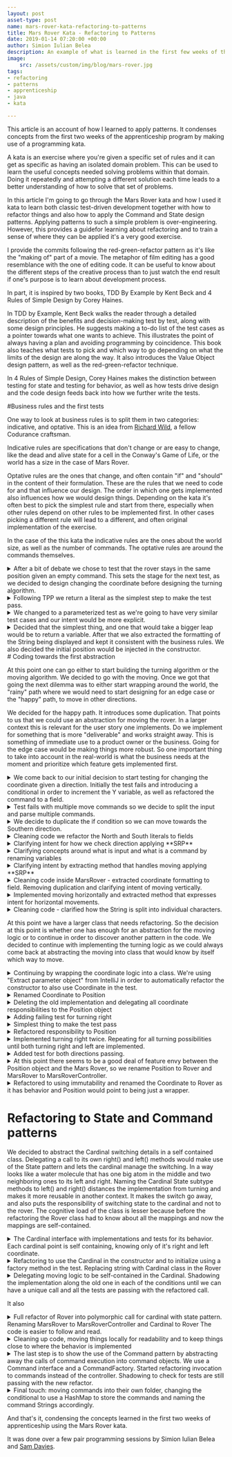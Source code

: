 ```yaml
---
layout: post
asset-type: post
name: mars-rover-kata-refactoring-to-patterns
title: Mars Rover Kata - Refactoring to Patterns
date: 2019-01-14 07:20:00 +00:00
author: Simion Iulian Belea
description: An example of what is learned in the first few weeks of the apprenticeship with the Mars Rover kata.
image: 
    src: /assets/custom/img/blog/mars-rover.jpg
tags: 
- refactoring
- patterns
- apprenticeship
- java
- kata

---
```


This article is an account of how I learned to apply patterns. It condenses concepts from the first two weeks of the apprenticeship program by making use of a programming kata.

A kata is an exercise where you're given a specific set of rules and it can get as specific as having an isolated domain problem. This can be used to learn the useful concepts needed solving problems within that domain. Doing it repeatedly and attempting a different solution each time leads to a better understanding of how to solve that set of problems.

In this article I&#39;m going to go through the Mars Rover kata and how I used it kata to learn both classic test-driven development together with how to refactor things and also how to apply the Command and State design patterns. Applying patterns to such a simple problem is over-engineering. However, this provides a guidefor learning about refactoring and to train a sense of where they can be applied it's a very good exercise.

I provide the commits following the red-green-refactor pattern as it&#39;s like the &quot;making of&quot; part of a movie. The metaphor of film editing has a good resemblance with the one of editing code. It can be useful to know about the different steps of the creative process than to just watch the end result if one&#39;s purpose is to learn about development process.

In part, it is inspired by two books, TDD By Example by Kent Beck and 4 Rules of Simple Design by Corey Haines.

In TDD by Example, Kent Beck walks the reader through a detailed description of the benefits and decision-making test by test, along with some design principles. He suggests making a to-do list of the test cases as a pointer towards what one wants to achieve. This illustrates the point of always having a plan and avoiding programming by coincidence. This book also teaches what tests to pick and which way to go depending on what the limits of the design are along the way. It also introduces the Value Object design pattern, as well as the red-green-refactor technique.

In 4 Rules of Simple Design, Corey Haines makes the distinction between testing for state and testing for behavior, as well as how tests drive design and the code design feeds back into how we further write the tests.

#Business rules and the first tests

One way to look at business rules is to split them in two categories: indicative, and optative. This is an idea from [Richard Wild](https://codurance.com/publications/author/richard-wild/), a fellow Codurance craftsman.

Indicative rules are specifications that don&#39;t change or are easy to change, like the dead and alive state for a cell in the Conway&#39;s Game of Life, or the world has a size in the case of Mars Rover.

Optative rules are the ones that change, and often contain &quot;if&quot; and &quot;should&quot; in the content of their formulation. These are the rules that we need to code for and that influence our design. The order in which one gets implemented also influences how we would design things. Depending on the kata it&#39;s often best to pick the simplest rule and start from there, especially when other rules depend on other rules to be implemented first. In other cases picking a different rule will lead to a different, and often original implementation of the exercise.

In the case of the this kata the indicative rules are the ones about the world size, as well as the number of commands. The optative rules are around the commands themselves.

<details>
  <summary>After a bit of debate we chose to test that the rover stays in the same position given an empty command. This sets the stage for the next test, as we decided to design changing the coordinate before designing the turning algorithm.
</summary>

```diff

public class MarsRover {
  public MarsRover(int x, int y, String cardinal) {}
  public String execute(String commands) {
    return null;
  }
}
```
```diff

public class MarsRoverShould {
  @Test
  void return_initial_position_of_rover_without_any_command() {
    final String emptyCommand = "";

    assertThat(new MarsRover(1,2,"N").execute(emptyCommand)
    is("1 2 N"));
  }
}
```
</details>

<details>
 <summary>Following TPP we return a literal as the simplest step to make the test pass.</summary>

```diff
  public String execute(String commands) {
-    return null;
+    return "1 2 N";
  }
}
```
</details>

<details>
<summary>We changed to a parameterized test as we&#39;re going to have very similar test cases and our intent would be more explicit.</summary>

```diff

- @Test
-  void return_initial_position_of_rover_without_any_command() {
+  @ParameterizedTest
+  @CsvSource({"1, 2, N, '1 2 N'"})
+  void return_initial_position_of_rover_without_any_command(int initialX, int initialY, String initialCardinal, String expectedCoordinate) {
    final String emptyCommand = "";
-    assertThat(new MarsRover(1,2,"N").execute(emptyCommand), CoreMatchers.is("1 2 N"));
+    assertThat(new MarsRover(initialX, initialY, initialCardinal).execute(emptyCommand), CoreMatchers.is(expectedCoordinate));
  }
```

</details>

<details> <summary>Decided that the simplest thing, and one that would take a bigger leap would be to return a variable. After that we also extracted the formatting of the String being displayed and kept it consistent with the business rules. We also decided the initial position would be injected in the constructor. </summary>

```diff

  @ParameterizedTest
-  @CsvSource({"1, 2, N, '1 2 N'"})
-  void return_initial_position_of_rover_without_any_command(int initialX, int initialY, String initialCardinal, String expectedCoordinate) {
+  @CsvSource({
    "1, 2, N, '1 2 N'",
    "1, 3, N, '1 3 N'"
  })
+  void return_initial_position_of_rover_without_any_command(
    int initialX, int initialY, String initialCardinal,
    String expectedCoordinate) {

    final String emptyCommand = "";
    final MarsRover rover = new MarsRover(initialX, initialY, initialCardinal);

    final String actualCoordinate = rover.execute(emptyCommand);

    assertThat(new MarsRover(initialX, initialY, initialCardinal).execute(emptyCommand), CoreMatchers.is(expectedCoordinate));
    assertThat(actualCoordinate, CoreMatchers.is(expectedCoordinate));
  }

```


```diff
public class MarsRover {
+  private final int x;
+  private final int y;
+  private final String cardinal;
  public MarsRover(int x, int y, String cardinal) {
+    this.x = x;
+    this.y = y;
+    this.cardinal = cardinal;
  }

  public String execute(String commands) {
-    return "1 2 N";
+    return formatCoordinate();
  }

+  private String formatCoordinate() {
+    return String.format("%d %d %s", x, y, cardinal);
  }
}

```
</details>
# Coding towards the first abstraction

At this point one can go either to start building the turning algorithm or the moving algorithm. We decided to go with the moving. Once we got that going the next dilemma was to either start wrapping around the world, the &quot;rainy&quot; path where we would need to start designing for an edge case or the &quot;happy&quot; path, to move in other directions.

We decided for the happy path. It introduces some duplication. That points to us that we could use an abstraction for moving the rover. In a larger context this is relevant for the user story one implements. Do we implement for something that is more &quot;deliverable&quot; and works straight away. This is something of immediate use to a product owner or the business. Going for the edge case would be making things more robust. So one important thing to take into account in the real-world is what the business needs at the moment and prioritize which feature gets implemented first.
<details> <summary>We come back to our initial decision to start testing for changing the coordinate given a direction. Initially the test fails and introducing a conditional in order to increment the Y variable, as well as refactored the command to a field.</summary>

```diff
public String execute(String commands) {
+    if(commands.equals(MOVE_COMMAND))
+         y++;
  return formatCoordinate();
}
```
```diff
+@ParameterizedTest
+  @CsvSource({
+    "1, 2, N, M, '1 3 N'",
+    "1, 3, N, M, '1 4 N'"
+  })
+  public void
+  move(
+    int initialX, int initialY, String initialCardinal,
+    String commands,
+    String expectedCoordinate
+  ) {
+    final MarsRover rover = new MarsRover(initialX, initialY,+ initialCardinal);
+
+    String actualCoordinate = rover.execute(commands);
+
+    assertThat(actualCoordinate, is(expectedCoordinate));
+  }
```
</details>

<details><summary>Test fails with multiple move commands so we decide to split the input and parse multiple commands.</summary>

```diff
@ParameterizedTest
  @CsvSource({
    "1, 2, N, M, '1 3 N'",
+    "1, 3, N, MM, '1 5 N'"
  })
```

```diff
public String execute(String commands) {
-    if(commands.equals(MOVE_COMMAND))
-      y++;
+    String[] individualCommands = commands.split("");

+    for (String command:individualCommands) {
+      if(command.equals(MOVE_COMMAND))
+        y++;
+    }
    return formatCoordinate();
  }
```

</details>

<details> <summary>We decide to duplicate the if condition so we can move towards the Southern direction.</summary>

```diff
@ParameterizedTest
  @CsvSource({
    "1, 2, N, M, '1 3 N'",
    "1, 3, N, MM, '1 5 N'"
+    "1, 3, N, MMMMM, '1 8 N'",
+    "1, 8, S, M, '1 7 S'",
  })
```

```diff
 for (String command:individualCommands) {
      if(command.equals(MOVE_COMMAND))
-        y++;
+        if(cardinal.equals("N"))
+          y++;
+        if(cardinal.equals("S"))
+          y--;
    }
```
</details>

<details>
<summary>Cleaning code
we refactor the North and South literals to fields</summary>

```diff
 for (String command:individualCommands) {
      if(command.equals(MOVE_COMMAND))
-        if(cardinal.equals("N"))
+        if(cardinal.equals(NORTH))
          y++;
-        if(cardinal.equals("S"))
+        if(cardinal.equals(SOUTH))
          y--;
    }
```
</details>

<details><summary>Clarifying intent for how we check direction
applying **SRP**</summary>

```diff
for(String command:individualCommands) {
      if(command.equals(MOVE_COMMAND))
-        if(cardinal.equals(NORTH))
+        if(facing(NORTH))
          y++;
-        if(cardinal.equals(SOUTH))
+        if(facing(SOUTH))
          y--;
 }
+ private boolean facing(String direction) {
+    return this.cardinal.equals(direction);
+  }
```
</details>

<details><summary>
Clarifying concepts around what is input and what is a command by renaming variables
</summary>

```diff
- public String execute(String commands) {
+ public String execute(String input) {

-    String[] individualCommands = commands.split("");
+    String[] commands = input.split("");

-    for (String command:individualCommands) {
+    for (String command:commands) {
```

</details>

<details><summary>Clarifying intent by extracting method that handles moving applying **SRP**
</summary>

```diff   
  if(isMove(command))
-        if(facing(NORTH))
-          y++;
-        if(facing(SOUTH))
-          y--;
+        move();
```

```diff
+private void move() {
+    if(facing(NORTH))
+      y++;
+    if(facing(SOUTH))
+      y--;
+  }
```
</details>

<details>
<summary>Cleaning code inside MarsRover - extracted coordinate formatting to field. Removing duplication and clarifying intent of moving vertically.</summary>

```diff
public class MarsRover {
+  private final int UP = 1;
+  private final int DOWN = -1;
+  private final String COORDINATE_FORMAT = "%d %d %s";
+  private String MOVE_COMMAND = "M";

public String execute(String input) {
  private void move() {
    if(facing(NORTH))
-      y++;
+      moveVertically(UP);
    if(facing(SOUTH))
-      y--;
+      moveVertically(DOWN);
  }
+  private void moveVertically(int stepSize) {
+    y += stepSize;
+  }
  private String formatCoordinate() {
-    return String.format("%d %d %s", x, y, cardinal);
+    return String.format(COORDINATE_FORMAT, x, y, cardinal);
  }
```
</details>
<details>
<summary>Implemented moving horizontally and extracted method that expresses intent for horizontal movements.</summary>

```diff
...
+  private final String EAST = "E";
+  private final int RIGHT = 1;
...
+ if(facing(EAST))
+      moveHorizontally(RIGHT);
...
+  private void moveHorizontally(int stepSize) {
+    x += stepSize;
+  }
```
</details>

<details>
<summary>Cleaning code - clarified how the String is split into individual characters.</summary>

```diff
+private final String INTO_CHARACTERS = "";
...
- for (String command:commands) {
+ for (String command : commandsFrom(input)) {

+  private String[] commandsFrom(String input) {
+    return input.split(INTO_CHARACTERS);
+  }  
```
</details>  
  
At this point we have a larger class that needs refactoring. So the decision at this point is whether one has enough for an abstraction for the moving logic or to continue in order to discover another pattern in the code. We decided to continue with implementing the turning logic as we could always come back at abstracting the moving into class that would know by itself which way to move.
<details>
<summary>Continuing by wrapping the coordinate logic into a class. We're using "Extract parameter object" from IntelliJ in order to automatically refactor the constructor to also use Coordinate in the test.</summary>

```diff
+class Coordinate {
+  private final int x;
+  private final int y;
+  private final String cardinal;
+
+  Coordinate(int x, int y, String cardinal) {
+    this.x = x;
+    this.y = y;
+    this.cardinal = cardinal;
+  }
+
+  public int X() {
+    return x;
+  }
+
+  public int Y() {
+    return y;
+  }
+
+  public String cardinal() {
+    return cardinal;
+  }
+}
```
```diff
-  public MarsRover(int x, int y, String cardinal) {
-    this.x = x;
-    this.y = y;
-    this.cardinal = cardinal;
+  public MarsRover(Coordinate coordinate) {
+    this.x = coordinate.X();
+    this.y = coordinate.Y();
+    this.cardinal = coordinate.cardinal();
+    this.coordinate = coordinate;
+  }
```
```diff
-    final MarsRover rover = new MarsRover(initialX, initialY, initialCardinal);
+    final MarsRover rover = new MarsRover(new Coordinate(initialX, initialY, initialCardinal));
```
</details>

<details>
<summary>Renamed Coordinate to Position</summary>

```diff
-class Coordinate {
+class Position {
```
</details>

<details>
<summary>Deleting the old implementation and delegating all coordinate responsibilities to the Position object</summary>

```diff

- private int x;
- private int y;
- private String cardinal;
  private Position position;


  private void moveVertically(int stepSize) {
-    position = new Position(x(), position.y()+stepSize, cardinal);
+    position = new Position(x(), position.y()+stepSize, position.cardinal());
  }
  private void moveHorizontally(int stepSize) {
-    position = new Position(position.x()+stepSize, position.y(), cardinal);
+    position = new Position(position.x()+stepSize, position.y(), position.cardinal());
  }
```
</details>

<details>
<summary>Adding failing test for turning right</summary>

```diff
+ @ParameterizedTest
+ @CsvSource({
+   "N, R, E",
+ })
+ void turn(
+   String initialCardinal,
+   String commands,
+   String expectedCardinal) {
+
+  final Position initialPosition = new Position(1, 1, initialCardinal);
+    final MarsRover rover = new MarsRover(initialPosition);

+  final String actualPosition = rover.execute(commands);

+  final String expectedPosition = "1 1 " + expectedCardinal;

+  assertThat(actualPosition, is(expectedPosition));
+}
```
</details>
<details>
<summary>Simplest thing to make the test pass</summary>

```diff
    for (String command : commandsFrom(input)) {
      if(isMove(command))
        move();
+      if(command.equals("R"))
+        position = new Position(position.x(), position.y(), "E");
    }
```
</details>

<details>
<summary>Refactored responsibility to Position</summary>


```diff
class MarsRover{
...
  if(command.equals("R"))
-        position = new Position(position.x(), position.y(), "E");
+        position = position.turn();
```

```diff
class Position{
...
+ public Position turn() {
+    return new Position(x, y, "E");
+ }

```

</details>
<details>
<summary>Implemented turning right twice. Repeating for all turning possibilities until both turning right and left are implemented.</summary>

```diff
Adding to the test

 @CsvSource({
    "N, R, E",
+    "N, RR, S",
  })
```

```diff
  public Position turn() {
-    return new Position(x, y, "E");
+    if(cardinal.equals("N"))
+        return new Position(x, y, "E");
+    return new Position(x,y,"S");
  }
```
</details>

<details>
<summary>Added test for both directions passing.</summary>

```diff
+  @ParameterizedTest
+  @CsvSource({
+    "1, 2, N, LMLMLMLMM, '1 3 N'",
+  })
+  public void
+  move_and_turn(
+    int initialX, int initialY, String initialCardinal,
+    String commands,
+    String expectedCoordinate
+  ) {
+    final Position initialPosition = new Position(initialX, initialY, initialCardinal);
+    final MarsRover rover = new MarsRover(initialPosition);
+
+    String actualCoordinate = rover.execute(commands);
+
+    assertThat(actualCoordinate, is(expectedCoordinate));
+  }
```

</details>

<details>
<summary>At this point there seems to be a good deal of feature envy between the Position object and the Mars Rover, so we rename Position to Rover and MarsRover to MarsRoverController.
</summary>

```diff
-public class MarsRover {
+public class MarsRoverController {
...
-class Position {
+class Rover {
```
</details>

<details><summary>Refactored to using immutability and renamed the Coordinate to Rover as it has behavior and Position would point to being just a wrapper.</summary>

```diff

class Rover {
-  private int x;
-  private int y;
-  private String cardinal;
+  private final int x;
+  private final int y;
+  private final String cardinal;
...

Rover move() {
    if(facing(SOUTH))
      return moveVertically(DOWN);
    if(facing(EAST))
-      moveHorizontally(RIGHT);
+      return moveHorizontally(RIGHT);
    if(facing(WEST))
-      moveHorizontally(LEFT);
+      return moveHorizontally(LEFT);
    return this;
}
...

  private Rover moveVertically(int stepSize) {
-    return new Rover(x, y+=stepSize, cardinal);
+    return new Rover(x, y + stepSize, cardinal);
  }

-  private void moveHorizontally(int stepSize) {
-    x+=stepSize;
+  private Rover moveHorizontally(int stepSize) {
+    return new Rover(x + stepSize, y, cardinal);
  }

```
</details>

# Refactoring to State and Command patterns
We decided to abstract the Cardinal switching details in a self contained class. Delegating a call to its own right() and left() methods would make use of the State pattern and lets the cardinal manage the switching. In a way looks like a water molecule that has one big atom in the middle and two neighboring ones to its left and right. Naming the Cardinal State subtype methods to left() and right() distances the implementation from turning and makes it more reusable in another context. It makes the switch go away, and also puts the responsibility of switching state to the cardinal and not to the rover. The cognitive load of the class is lesser because before the refactoring the Rover class had to know about all the mappings and now the mappings are self-contained.

<details><summary>The Cardinal interface with implementations and tests for its behavior. Each cardinal point is self containing, knowing only of it's right and left coordinate.</summary>

```diff
public interface Cardinal {
  public Cardinal left();
  public Cardinal right();
  public String name();
}
```
```diff
public class North implements Cardinal{
  private String name = "N";
  public Cardinal left() { return new West();}
  public Cardinal right() { return new East();}
}
public class South implements Cardinal{
  private String name = "S";
  public Cardinal left() { return new East();}
  public Cardinal right() { return new West();}
}
public class East implements Cardinal{
  private String name = "E";
  public Cardinal left() { return new North();}
  public Cardinal right() { return new South();}
}
public class West implements Cardinal{
  private String name = "W";
  public Cardinal left() { return new South();}
  public Cardinal right() { return new North();}
}
```

```diff
public class EastCardinalShould {
  @Test
  void be_facing_south_when_turned_right() {
    final Cardinal actual = new East().right();
    assertThat(actual, is(new South()));
  }
  @Test
  void be_facing_north_when_turned_left() {
    final Cardinal actual = new East().left();
    assertThat(actual, is(new North()));
  }
  @Test
  void give_cardinal_name() {
    final String actual = new East().name();
    assertThat(actual, is("E"));
  }
}
public class NorthCardinalShould {
  @Test
  void be_facing_east_when_turned_right() {
    final Cardinal actual = new North().right();
    final Cardinal expected = new East();
    assertThat(actual, is(expected));
  }
  @Test
  void be_facing_west_when_turned_left() {
    final Cardinal actual = new North().left();
    final Cardinal expected = new West();
    assertThat(actual, is(expected));
  }
  @Test
  void give_cardinal_name() {
    final String actual = new North().name();
    assertThat(actual, is("N"));
  }
}
public class SouthCardinalShould {
  @Test
  void be_facing_east_when_turned_right() {
    final Cardinal actual = new South().right();
    assertThat(actual, is(new West()));
  }
  @Test
  void be_facing_west_when_turned_left() {
    final Cardinal actual = new South().left();
    assertThat(actual, is(new East()));
  }
  @Test
  void give_cardinal_name() {
    final String actual = new South().name();
    assertThat(actual, is("S"));
  }
}
public class WestCardinalShould {
  @Test
  void be_facing_north_when_turned_right() {
    final Cardinal actual = new West().right();
    assertThat(actual, is(new North()));
  }
  @Test
  void be_facing_south_when_turned_left() {
    final Cardinal actual = new West().left();
    assertThat(actual, is(new South()));
  }
  @Test
  void give_cardinal_name() {
    final String actual = new West().name();
    assertThat(actual, is("W"));
  }
}
```
</details>

<details><summary>Refactoring to use the Cardinal in the constructor and to initialize using a factory method in the test. Replacing string with Cardinal class in the Rover</summary>

```diff
-  Rover(int x, int y, String cardinal) {
+  Rover(int x, int y, Cardinal cardinal) {
```

```diff
MarsRoverShould
...
-    final Rover initialRover = new Rover(initialX, initialY, initialCardinal);
+    final Rover initialRover = new Rover(initialX, initialY, cardinalFor(initialCardinal));
...

+  Cardinal cardinalFor(String cardinal) {
+    if (cardinal.equals("N"))
+      return new North();
+    if (cardinal.equals("E"))
+      return new East();
+    if (cardinal.equals("S"))
+      return new South();
+    return new West();
+  }

```

</details>

<details><summary>Delegating moving logic to be self-contained in the Cardinal. Shadowing the implementation along the old one in each of the conditions until we can have a unique call and all the tests are passing with the refactored call.</summary>

```diff
public interface Cardinal {
  Cardinal left();
  Cardinal right();
+  Rover move(int x, int y);
  String name();
}
```
```diff
public class North implements Cardinal {
  private final int stepSize = 1;
  private String name = "N";
...
+  @Override
+  public Rover move(int x, int y) {
+    return new Rover(x, y + stepSize, this);
+  }
```

```diff
public class Rover {
  ...
  if(facing(NORTH))
-      return moveVertically(UP);
+      return cardinal.move(x,y);
```
</details>

It also 

<details><summary>Full refactor of Rover into polymorphic call for cardinal with state pattern. Renaming MarsRover to MarsRoverController and Cardinal to Rover The code is easier to follow and read.</summary>

```diff
-public MarsRover(Cardinal cardinal) {
+public MarsRoverController(Rover rover) {

-public Cardinal
+public Rover

-public class East extends Cardinal {
+public class RoverFacingEast extends Rover {

-public class North extends Cardinal {
+public class RoverFacingNorth extends Rover {

-public class West extends Cardinal {
+public class RoverFacingWest extends Rover {

-public class South extends Cardinal {
+public class RoverFacingSouth extends Rover {

```

</details>

<details><summary>Cleaning up code, moving things locally for readability and to keep things close to where the behavior is implemented</summary>

```diff
public class MarsRoverController {
-  private final String MOVE_COMMAND = "M";
-  private final String RIGHT_COMMAND = "R";
-  private final String LEFT_COMMAND = "L";
-  private final String INTO_CHARACTERS = "";
...
  private boolean isTurnLeft(String command) {
+    String LEFT_COMMAND = "L";
    return command.equals(LEFT_COMMAND);
  }
  private boolean isTurnRight(String command) {
+    String RIGHT_COMMAND = "R";
    return command.equals(RIGHT_COMMAND);
  }
  private boolean isMove(String command) {
+    String MOVE_COMMAND = "M";
    return command.equals(MOVE_COMMAND);
  }
  private String[] commandsFrom(String input) {
+    String INTO_CHARACTERS = "";
    return input.split(INTO_CHARACTERS);
  }
```

</details>

<details><summary>The last step is to show the use of the Command pattern by abstracting away the calls of command execution into command objects. We use a Command interface and a CommandFactory. Started refactoring invocation to commands instead of the controller. Shadowing to check for tests are still passing with the new refactor.</summary>

```diff
interface Command {
  Rover execute();
}
```

```diff
public class CommandFactory {
  private Rover rover;
  public CommandFactory(Rover rover) {
    this.rover = rover;
  }
  public Command commandFrom(String command) {
    if(command.equals("M")) {
      return new MoveCommand(rover);
    }
    if(command.equals("R")) {
      return new TurnRightCommand(rover);
    }
    throw new UnsupportedOperationException();
  }
}
```

```diff
public class MarsRoverController {
  private Rover rover;
  public MarsRoverController(Rover rover) {
    this.rover = rover;
  }
  public String execute(String input) {
    for (String command : commandsFrom(input)) {
-      if(isMove(command))      rover = rover.move();
+      if(isTurnRight(command)) rover = rover.right();
      if(isMove(command))
      {
//        rover = rover.move();
+        rover = new CommandFactory(rover).commandFrom(command).execute();
      }
+      if(isTurnRight(command)) {
+        rover = new CommandFactory(rover).commandFrom(command).execute();
+      }
      if(isTurnLeft(command))  rover = rover.left();
    }
    return rover.formatPosition();
```

</details>

<details><summary>Final touch: moving commands into their own folder, changing the conditional to use a HashMap to store the commands and naming the command Strings accordingly.</summary>

```diff
public class CommandFactory {
+  private static final String MOVE = "M";
+  private static final String LEFT = "L";
+  private static final String RIGHT = "R";
+  private static final String EMPTY = "";
+  private Map<String, Command> commands;

  public CommandFactory(Rover rover) {
+   initializeCommands(rover);
  }
  public Command commandFrom(String command) {
-    if(command.equals("M")) {
-      return new MoveCommand(rover);
-    }
-    if(command.equals("R")) {
-      return new TurnRightCommand(rover);
-    }
-    throw new UnsupportedOperationException();
+   return commands.get(command);
  }


+  private void initializeCommands(Rover rover) {
+    commands = new HashMap<String,Command>(){{
+      put(MOVE, new MoveCommand(rover));
+      put(LEFT, new TurnLeftCommand(rover));
+      put(RIGHT, new TurnRightCommand(rover));
+      put(EMPTY, new EmptyCommand(rover));
+    }};
  }

```
</details>

And that&#39;s it, condensing the concepts learned in the first two weeks of apprenticeship using the Mars Rover kata.

It was done over a few pair programming sessions by Simion Iulian Belea and [Sam Davies](https://codurance.com/publications/author/sam-davies/).